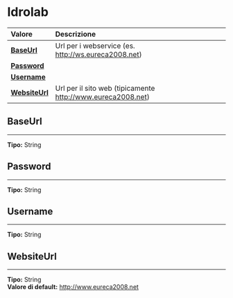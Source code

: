 # Idrolab

| Valore| Descrizione |
| :--- | :--- |
| [**BaseUrl**](idrolab.md#baseurl) | Url per i webservice (es. http://ws.eureca2008.net) |
| [**Password**](idrolab.md#password) |  |
| [**Username**](idrolab.md#username) |  |
| [**WebsiteUrl**](idrolab.md#websiteurl) | Url per il sito web (tipicamente http://www.eureca2008.net) |

## BaseUrl 
-----
**Tipo:** String	 

## Password 
-----
**Tipo:** String	 

## Username 
-----
**Tipo:** String	 

## WebsiteUrl 
-----
**Tipo:** String	 
**Valore di default:** http://www.eureca2008.net	 




